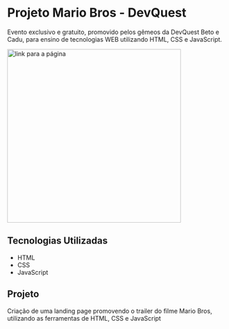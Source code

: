 # Projeto Mario Bros - DevQuest

<p>Evento exclusivo e gratuito, promovido pelos gêmeos da DevQuest Beto e Cadu, para ensino de tecnologias WEB utilizando HTML, CSS e JavaScript.</p>

[<img src="src/video-mario.mp4" alt="link para a página" width=400px>](https://adrianoasz.github.io/Projeto-Mario/)

## Tecnologias Utilizadas

- HTML
- CSS
- JavaScript

## Projeto

<p>Criação de uma landing page promovendo o trailer do filme Mario Bros, utilizando as ferramentas de HTML, CSS e JavaScript</p>